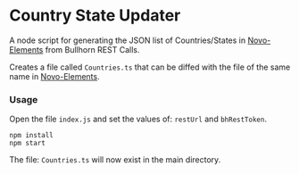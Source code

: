 # Country State Updater #

A node script for generating the JSON list of Countries/States in [Novo-Elements](https://github.com/bullhorn/novo-elements) from Bullhorn REST Calls.

Creates a file called `Countries.ts` that can be diffed with the file of the same name in [Novo-Elements](https://github.com/bullhorn/novo-elements).


### Usage ###

Open the file `index.js` and set the values of: `restUrl` and `bhRestToken`.

```
npm install
npm start
```

The file: `Countries.ts` will now exist in the main directory.